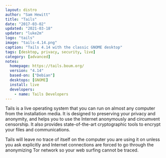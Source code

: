 ```yaml
---
layout: distro
author: "Sam Hewitt"
title: "Tails"
date: "2017-03-02"
updated: "2021-03-18"
updater: "luke2m"
logo: "tails"
image: "tails-4.14.png"
caption: "Tails 4.14 with the classic GNOME desktop"
tags: [desktop, privacy, security, live]
category: [advanced]
notes:
  homepage: https://tails.boum.org/
  version: "4.14"
  based-on: ["Debian"]
  desktops: [GNOME]
  install: live
  developers:
    - name: Tails Developers
---
```


Tails is a live operating system that you can run on almost any computer from the installation media. It is designed to preserving your privacy and anonymity, and helps you to use the Internet anonymously and circumvent censorship. It also provides state-of-the-art cryptographic tools to encrypt your files and communications.

Tails will leave no trace of itself on the computer you are using it on unless you ask explicitly and Internet connections are forced to go through the anonymizing Tor network so your web surfing cannot be traced.
